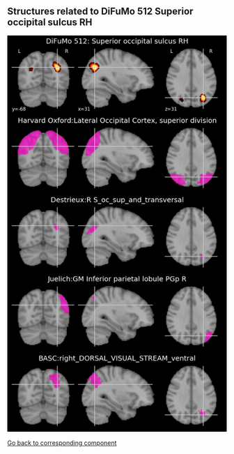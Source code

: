 


## Structures related to DiFuMo 512 Superior occipital sulcus RH

![507](507.jpg "Structures related to DiFuMo 512 Superior occipital sulcus RH")

[Go back to corresponding component](https://parietal-inria.github.io/DiFuMo/512/html/507.html)